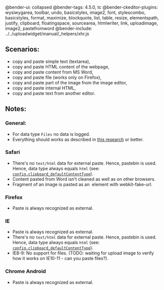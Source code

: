 @bender-ui: collapsed
@bender-tags: 4.5.0, tc
@bender-ckeditor-plugins: wysiwygarea, toolbar, undo, basicstyles, image2, font, stylescombo, basicstyles, format, maximize, blockquote, list, table, resize, elementspath, justify, clipboard, floatingspace, sourcearea, htmlwriter, link, uploadimage, image2, pastefromword
@bender-include: ../../uploadwidget/manual/_helpers/xhr.js

## Scenarios:

 * copy and paste simple text (textarea),
 * copy and paste HTML content of the webpage,
 * copy and paste content from MS Word,
 * copy and paste file (works only on Firefox),
 * copy and paste part of the image from the image editor,
 * copy and paste internal HTML,
 * copy and paste text from another editor.

## Notes:

### General:

* For data type `Files` no data is logged.
* Everything should works as described in [this research](http://dev.ckeditor.com/ticket/11526#comment:7) or better.

### Safari

* There's no `text/html` data for external paste. Hence, pastebin is used. Hence, data type always equals `html` (see: [`config.clipboard_defaultContentType`](http://docs.ckeditor.com/#!/api/CKEDITOR.config-cfg-clipboard_defaultContentType)).
* Content pasted from Word isn’t cleaned as well as on other browsers.
* Fragment of an image is pasted as an <img> element with webkit-fake-url.

### Firefox

* Paste is always recognized as external.

### IE

* Paste is always recognized as external.
* There's no `text/html` data for external paste. Hence, pastebin is used. Hence, data type always equals `html` (see: [`config.clipboard_defaultContentType`](http://docs.ckeditor.com/#!/api/CKEDITOR.config-cfg-clipboard_defaultContentType)).
* IE8-9: No support for files. (TODO: waiting for upload image to verify how it works on IE10-11 - can you paste files?).

### Chrome Android

* Paste is always recognized as external.


